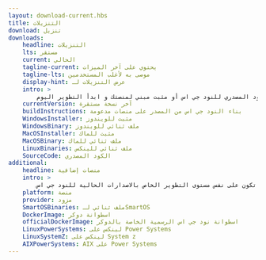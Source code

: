 ```yaml
---
layout: download-current.hbs
title: التنزيلات
download: تنزيل
downloads:
    headline: التنزيلات
    lts: مستقر
    current: الحالي
    tagline-current: يحتوي على آخر الميزات
    tagline-lts: موصى به لأغلب المستخدمين
    display-hint: عرض التنزيلات لـ
    intro: >
        قم بتنزيل الكود المصدري للنود جي اس أو مثبت مبني لمنصتك و ابدأ التطوير اليوم.
    currentVersion: آخر نسخة مستقرة
    buildInstructions: بناء النود جي اس من المصدر على منصات مدعومة
    WindowsInstaller: مثبت للويندوز
    WindowsBinary: ملف ثنائي للويندوز
    MacOSInstaller: مثبت للماك
    MacOSBinary: ملف ثنائي للماك
    LinuxBinaries: ملف ثنائي للينكس
    SourceCode: الكود المصدري
additional:
    headline: منصات إضافية
    intro: >
        يقوم أعضاء من مجتمع النود جي اس بالاشراف على نسخ غير رسمية من النود جي اس لمنصات أخرى. يجب التذكير أن هذه النسخ غير مدعومة من الفريق الأساسي للنود جي اس و قد لا تكون على نفس مستوى التطوير الخاص بالاصدارات الحالية للنود جي اس.
    platform: منصة
    provider: مزود
    SmartOSBinaries: ملف ثنائي لـSmartOS
    DockerImage: اسطوانة دوكر
    officialDockerImage: اسطوانة نود جي اس الرسمية الخاصة بالدوكر 
    LinuxPowerSystems: لينكس على Power Systems
    LinuxSystemZ: لينكس على System z
    AIXPowerSystems: AIX على Power Systems
---
```

